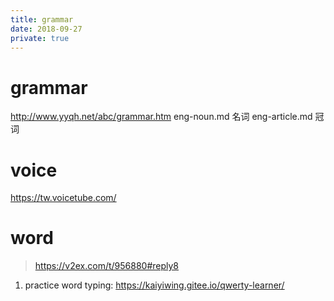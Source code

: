 ```yaml
---
title: grammar
date: 2018-09-27
private: true
---
```

# grammar
http://www.yyqh.net/abc/grammar.htm
eng-noun.md 名词
eng-article.md 冠词

# voice
https://tw.voicetube.com/

# word
> https://v2ex.com/t/956880#reply8
1. practice word typing: https://kaiyiwing.gitee.io/qwerty-learner/